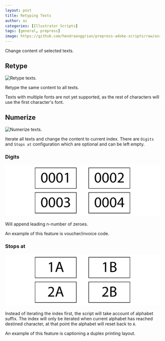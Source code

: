 ```yaml
---
layout: post
title: Retyping Texts
author: ai
categories: [Illustrator Scripts]
tags: [general, prepress]
image: https://github.com/hendraanggrian/prepress-adobe-scripts/raw/assets/screenshots/ai_types_numerize.png
---
```


Change content of selected texts.

## Retype

![Retype texts.](https://github.com/hendraanggrian/prepress-adobe-scripts/raw/assets/screenshots/ai_types_retype.png)

Retype the same content to all texts.

Texts with multiple fonts are not yet supported, as the rest of characters will
use the first character's font.

## Numerize

![Numerize texts.](https://github.com/hendraanggrian/prepress-adobe-scripts/raw/assets/screenshots/ai_types_numerize.png)

Iterate all texts and change the content to current index. There are `Digits`
and `Stops at` configuration which are optional and can be left empty.

### Digits

![Iteration of numerize text with digits.](../images/samples/retypingtexts_numerize_digits.png)

Will append leading n-number of zeroes.

An example of this feature is voucher/invoice code.

### Stops at

![Iteration of numerize texts with stops at.](../images/samples/retypingtexts_numerize_stopsat.png)

Instead of iterating the index first, the script will take account of alphabet
suffix. The index will only be iterated when current alphabet has reached
destined character, at that point the alphabet will reset back to `A`.

An example of this feature is captioning a duplex printing layout.
